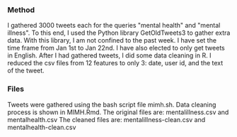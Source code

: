 ### Method
I gathered 3000 tweets each for the queries "mental health" and "mental illness".
To this end, I used the Python library GetOldTweets3 to gather extra data. With this library, I am not confined to the past week. I have set the time frame from Jan 1st to Jan 22nd. I have also elected to only get tweets in English.
After I had gathered tweets, I did some data cleaning in R. I reduced the csv files from 12 features to only 3: date, user id, and the text of the tweet.

### Files
Tweets were gathered using the bash script file mimh.sh.
Data cleaning process is shown in MIMH.Rmd.
The original files are: mentalillness.csv and mentalhealth.csv
The cleaned files are: mentalillness-clean.csv and mentalhealth-clean.csv


